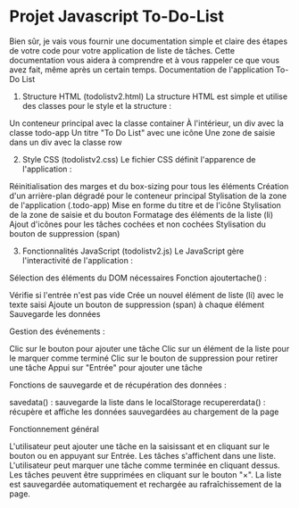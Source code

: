 # Projet Javascript To-Do-List

Bien sûr, je vais vous fournir une documentation simple et claire des étapes de votre code pour votre application de liste de tâches. Cette documentation vous aidera à comprendre et à vous rappeler ce que vous avez fait, même après un certain temps.
Documentation de l'application To-Do List
1. Structure HTML (todolistv2.html)
La structure HTML est simple et utilise des classes pour le style et la structure :

Un conteneur principal avec la classe container
À l'intérieur, un div avec la classe todo-app
Un titre "To Do List" avec une icône
Une zone de saisie dans un div avec la classe row

2. Style CSS (todolistv2.css)
Le fichier CSS définit l'apparence de l'application :

Réinitialisation des marges et du box-sizing pour tous les éléments
Création d'un arrière-plan dégradé pour le conteneur principal
Stylisation de la zone de l'application (.todo-app)
Mise en forme du titre et de l'icône
Stylisation de la zone de saisie et du bouton
Formatage des éléments de la liste (li)
Ajout d'icônes pour les tâches cochées et non cochées
Stylisation du bouton de suppression (span)

3. Fonctionnalités JavaScript (todolistv2.js)
Le JavaScript gère l'interactivité de l'application :

Sélection des éléments du DOM nécessaires
Fonction ajoutertache() :

Vérifie si l'entrée n'est pas vide
Crée un nouvel élément de liste (li) avec le texte saisi
Ajoute un bouton de suppression (span) à chaque élément
Sauvegarde les données


Gestion des événements :

Clic sur le bouton pour ajouter une tâche
Clic sur un élément de la liste pour le marquer comme terminé
Clic sur le bouton de suppression pour retirer une tâche
Appui sur "Entrée" pour ajouter une tâche


Fonctions de sauvegarde et de récupération des données :

savedata() : sauvegarde la liste dans le localStorage
recupererdata() : récupère et affiche les données sauvegardées au chargement de la page



Fonctionnement général

L'utilisateur peut ajouter une tâche en la saisissant et en cliquant sur le bouton ou en appuyant sur Entrée.
Les tâches s'affichent dans une liste.
L'utilisateur peut marquer une tâche comme terminée en cliquant dessus.
Les tâches peuvent être supprimées en cliquant sur le bouton "×".
La liste est sauvegardée automatiquement et rechargée au rafraîchissement de la page.
 

